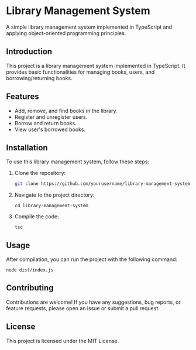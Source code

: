 # Library Management System

A simple library management system implemented in TypeScript and applying object-oriented programming principles.

## Introduction

This project is a library management system implemented in TypeScript. It provides basic functionalities for managing books, users, and borrowing/returning books.

## Features

- Add, remove, and find books in the library.
- Register and unregister users.
- Borrow and return books.
- View user's borrowed books.

## Installation

To use this library management system, follow these steps:

1. Clone the repository:

   ```bash
   git clone https://github.com/yourusername/library-management-system.git

   ```

2. Navigate to the project directory:

   ```
   cd library-management-system
   ```

3. Compile the code:

   ```
   tsc
   ```

## Usage

After compilation, you can run the project with the following command:

```
node dist/index.js
```

## Contributing

Contributions are welcome! If you have any suggestions, bug reports, or feature requests, please open an issue or submit a pull request.

## License

This project is licensed under the MIT License.
